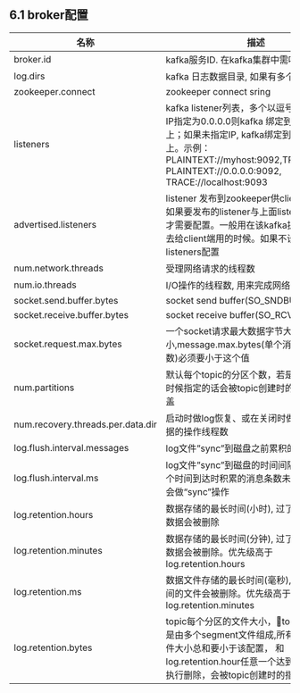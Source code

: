 ## 6.1 broker配置

| 名称 | 描述 | 类型 | 默认值 |
| --- | --- | --- | --- |
| broker.id | kafka服务ID. 在kafka集群中需唯一 | int | -1 |
| log.dirs | kafka 日志数据目录, 如果有多个以逗号间隔 | string | null |
| zookeeper.connect | zookeeper connect sring | string |  |
| listeners | kafka listener列表，多个以逗号间隔。如果IP指定为0.0.0.0则kafka 绑定到本机所有的IP上；如果未指定IP, kafka绑定到本机默认IP上。示例：PLAINTEXT:\/\/myhost:9092,TRACE:\/\/:9091 PLAINTEXT:\/\/0.0.0.0:9092, TRACE:\/\/localhost:9093 | string | null |
| advertised.listeners | listener 发布到zookeeper供client端使用。如果要发布的listener与上面listeners不一样才需要配置。一般用在该kafka提供公网IP出去给client端用的时候。如果不设置，则用listeners配置| string | null |
| num.network.threads | 受理网络请求的线程数 | int | 3|
| num.io.threads | I/O操作的线程数, 用来完成网络请求 | int| 8 |
| socket.send.buffer.bytes | socket send buffer(SO_SNDBUF) | int | 102400 |
|socket.receive.buffer.bytes| socket receive buffer(SO_RCVBUF)|int |102400|
|socket.request.max.bytes|一个socket请求最大数据字节大小,message.max.bytes(单个消息最大字节数)必须要小于这个值|int|104857600|
|num.partitions|默认每个topic的分区个数，若是在topic创建时候指定的话会被topic创建时的指定参数覆盖|int|1|
|num.recovery.threads.per.data.dir|启动时做log恢复、或在关闭时做flushing数据的操作线程数|int|1|
|log.flush.interval.messages|log文件”sync”到磁盘之前累积的消息条数|long|9223372036854775807|
|log.flush.interval.ms|log文件”sync”到磁盘的时间间隔。如果在这个时间到达时积累的消息条数未达到，同样也会做“sync”操作|long|null|
|log.retention.hours|数据存储的最长时间(小时), 过了这个时间的数据会被删除|int|168|
|log.retention.minutes|数据存储的最长时间(分钟), 过了这个时间的数据会被删除。优先级高于log.retention.hours|int|null|
|log.retention.ms|数据文件存储的最长时间(毫秒), 过了这个时间的文件会被删除。优先级高于log.retention.minutes|int|null|
|log.retention.bytes|topic每个分区的文件大小，topic分区文件是由多个segment文件组成,所有segment文件大小总和要小于该配置， 和log.retention.hour任意一个达到要求，都会执行删除，会被topic创建时的指定参数覆盖|long|-1|

























